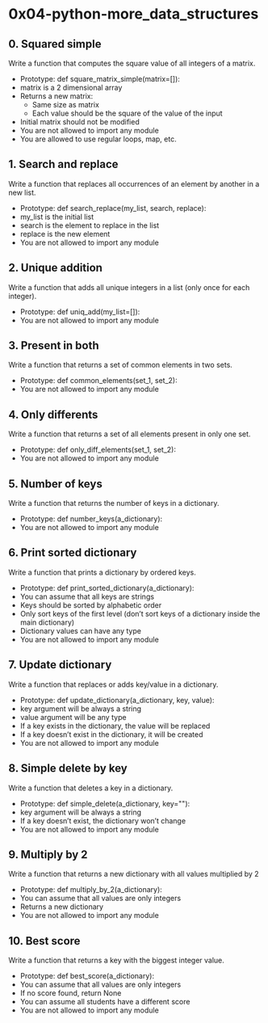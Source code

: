 # 0x04-python-more_data_structures

## 0. Squared simple
Write a function that computes the square value of all integers of a matrix.

* Prototype: def square_matrix_simple(matrix=[]):
* matrix is a 2 dimensional array
* Returns a new matrix:
    * Same size as matrix
    * Each value should be the square of the value of the input
* Initial matrix should not be modified
* You are not allowed to import any module
* You are allowed to use regular loops, map, etc.

## 1. Search and replace
Write a function that replaces all occurrences of an element by another in a new list.

* Prototype: def search_replace(my_list, search, replace):
* my_list is the initial list
* search is the element to replace in the list
* replace is the new element
* You are not allowed to import any module

## 2. Unique addition
Write a function that adds all unique integers in a list (only once for each integer).

* Prototype: def uniq_add(my_list=[]):
* You are not allowed to import any module

## 3. Present in both
Write a function that returns a set of common elements in two sets.

* Prototype: def common_elements(set_1, set_2):
* You are not allowed to import any module

## 4. Only differents
Write a function that returns a set of all elements present in only one set.

* Prototype: def only_diff_elements(set_1, set_2):
* You are not allowed to import any module

## 5. Number of keys
Write a function that returns the number of keys in a dictionary.

* Prototype: def number_keys(a_dictionary):
* You are not allowed to import any module

## 6. Print sorted dictionary
Write a function that prints a dictionary by ordered keys.

* Prototype: def print_sorted_dictionary(a_dictionary):
* You can assume that all keys are strings
* Keys should be sorted by alphabetic order
* Only sort keys of the first level (don’t sort keys of a dictionary inside the main dictionary)
* Dictionary values can have any type
* You are not allowed to import any module

## 7. Update dictionary
Write a function that replaces or adds key/value in a dictionary.

* Prototype: def update_dictionary(a_dictionary, key, value):
* key argument will be always a string
* value argument will be any type
* If a key exists in the dictionary, the value will be replaced
* If a key doesn’t exist in the dictionary, it will be created
* You are not allowed to import any module

## 8. Simple delete by key
Write a function that deletes a key in a dictionary.

* Prototype: def simple_delete(a_dictionary, key=""):
* key argument will be always a string
* If a key doesn’t exist, the dictionary won’t change
* You are not allowed to import any module

## 9. Multiply by 2
Write a function that returns a new dictionary with all values multiplied by 2

* Prototype: def multiply_by_2(a_dictionary):
* You can assume that all values are only integers
* Returns a new dictionary
* You are not allowed to import any module

## 10. Best score
Write a function that returns a key with the biggest integer value.

* Prototype: def best_score(a_dictionary):
* You can assume that all values are only integers
* If no score found, return None
* You can assume all students have a different score
* You are not allowed to import any module